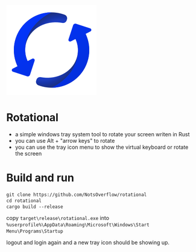 ![](icon/rotational.png)

# Rotational

- a simple windows tray system tool to rotate your screen writen in Rust
- you can use Alt + "arrow keys" to rotate
- you can use the tray icon menu to show the virtual keyboard or rotate the screen

# Build and run

```
git clone https://github.com/NotsOverflow/rotational
cd rotational
cargo build --release
```

copy `target\release\rotational.exe` into `%userprofile%\AppData\Roaming\Microsoft\Windows\Start Menu\Programs\Startup`

logout and login again and a new tray icon should be showing up.
